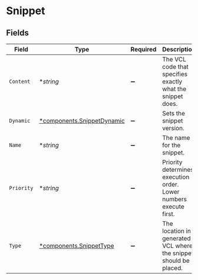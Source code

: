 # Snippet


## Fields

| Field                                                                   | Type                                                                    | Required                                                                | Description                                                             | Example                                                                 |
| ----------------------------------------------------------------------- | ----------------------------------------------------------------------- | ----------------------------------------------------------------------- | ----------------------------------------------------------------------- | ----------------------------------------------------------------------- |
| `Content`                                                               | **string*                                                               | :heavy_minus_sign:                                                      | The VCL code that specifies exactly what the snippet does.              |                                                                         |
| `Dynamic`                                                               | [*components.SnippetDynamic](../../models/components/snippetdynamic.md) | :heavy_minus_sign:                                                      | Sets the snippet version.                                               |                                                                         |
| `Name`                                                                  | **string*                                                               | :heavy_minus_sign:                                                      | The name for the snippet.                                               | test-snippet                                                            |
| `Priority`                                                              | **string*                                                               | :heavy_minus_sign:                                                      | Priority determines execution order. Lower numbers execute first.       | 10                                                                      |
| `Type`                                                                  | [*components.SnippetType](../../models/components/snippettype.md)       | :heavy_minus_sign:                                                      | The location in generated VCL where the snippet should be placed.       |                                                                         |